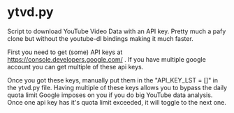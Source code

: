 # ytvd.py

Script to download YouTube Video Data with an API key. Pretty much a pafy clone but without the youtube-dl bindings making it much faster.

First you need to get (some) API keys at https://console.developers.google.com/ . If you have multiple google account you can get multiple of these api keys. 

Once you got these keys, manually put them in the "API_KEY_LST = []" in the ytvd.py file. Having multiple of these keys allows you to bypass the daily quota limit Google imposes on you if you do big YouTube data analysis. Once one api key has it's quota limit exceeded, it will toggle to the next one.  
